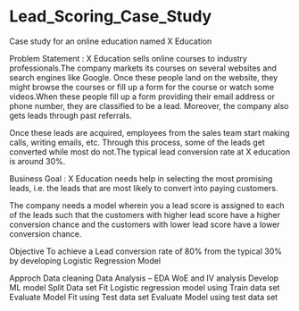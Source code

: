 # Lead_Scoring_Case_Study
Case study for an online education named X Education

Problem Statement :
X Education sells online courses to industry professionals.The company markets its courses on several websites and search engines like Google. Once these people land on the website, they might browse the courses or fill up a form for the course or watch some videos.When these people fill up a form providing their email address or phone number, they are classified to be a lead. Moreover, the company also gets leads through past referrals.

Once these leads are acquired, employees from the sales team start making calls, writing emails, etc. Through this process, some of the leads get converted while most do not.The typical lead conversion rate at X education is around 30%.

Business Goal :
X Education needs help in selecting the most promising leads, i.e. the leads that are most likely to convert into paying customers.

The company needs a model wherein you a lead score is assigned to each of the leads such that the customers with higher lead score have a higher conversion chance and the customers with lower lead score have a lower conversion chance.

Objective
To achieve a Lead conversion rate of 80% from the typical 30% by developing Logistic Regression Model

Approch
Data cleaning
Data Analysis – EDA
WoE and IV analysis
Develop ML model
Split Data set
Fit Logistic regression model using Train data set
Evaluate Model
Fit using Test data set
Evaluate Model using test data set
